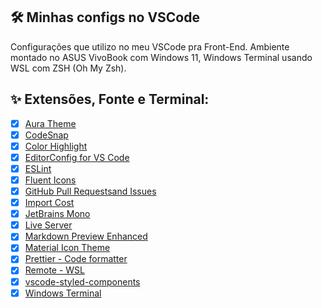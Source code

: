## :hammer_and_wrench: Minhas configs no VSCode

Configurações que utilizo no meu VSCode pra Front-End. Ambiente montado no ASUS VivoBook com Windows 11, Windows Terminal usando WSL com ZSH (Oh My Zsh).

## ✨ Extensões, Fonte e Terminal:

- [x] [Aura Theme](https://github.com/daltonmenezes/aura-theme)
- [x] [CodeSnap](https://marketplace.visualstudio.com/items?itemName=adpyke.codesnap)
- [x] [Color Highlight](https://marketplace.visualstudio.com/items?itemName=naumovs.color-highlight)
- [x] [EditorConfig for VS Code](https://marketplace.visualstudio.com/items?itemName=EditorConfig.EditorConfig)
- [x] [ESLint](https://marketplace.visualstudio.com/items?itemName=dbaeumer.vscode-eslint)
- [x] [Fluent Icons](https://github.com/fayazara/fluenticons) 
- [x] [GitHub Pull Requestsand Issues](https://marketplace.visualstudio.com/items?itemName=GitHub.vscode-pull-request-github)
- [x] [Import Cost](https://marketplace.visualstudio.com/items?itemName=wix.vscode-import-cost)
- [x] [JetBrains Mono](https://www.jetbrains.com/pt-br/lp/mono/)
- [x] [Live Server](https://marketplace.visualstudio.com/items?itemName=ritwickdey.LiveServer)
- [x] [Markdown Preview Enhanced](https://marketplace.visualstudio.com/items?itemName=shd101wyy.markdown-preview-enhanced)
- [x] [Material Icon Theme](https://marketplace.visualstudio.com/items?itemName=PKief.material-icon-theme)
- [x] [Prettier - Code formatter](https://marketplace.visualstudio.com/items?itemName=SimonSiefke.prettier-vscode)
- [x] [Remote - WSL](https://marketplace.visualstudio.com/items?itemName=ms-vscode-remote.remote-wsl)
- [x] [vscode-styled-components](https://marketplace.visualstudio.com/items?itemName=jpoissonnier.vscode-styled-components)
- [x] [Windows Terminal](https://apps.microsoft.com/store/detail/windows-terminal/9N0DX20HK701?hl=pt-br&gl=br&icid=CNavAppsWindowsApps)
